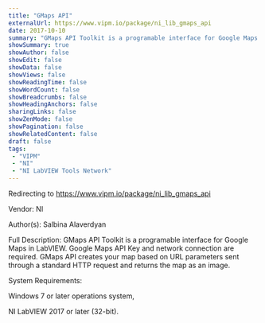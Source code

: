 ```yaml
---
title: "GMaps API"
externalUrl: https://www.vipm.io/package/ni_lib_gmaps_api
date: 2017-10-10
summary: "GMaps API Toolkit is a programable interface for Google Maps in LabVIEW."
showSummary: true
showAuthor: false
showEdit: false
showData: false
showViews: false
showReadingTime: false
showWordCount: false
showBreadcrumbs: false
showHeadingAnchors: false
sharingLinks: false
showZenMode: false
showPagination: false
showRelatedContent: false
draft: false
tags:
 - "VIPM"
 - "NI"
 - "NI LabVIEW Tools Network"
---
```


Redirecting to https://www.vipm.io/package/ni_lib_gmaps_api

Vendor: NI

Author(s): Salbina Alaverdyan
 
Full Description:
GMaps API Toolkit is a programable interface for Google Maps in LabVIEW. Google Maps API Key and network connection are required. GMaps API creates your map based on URL parameters sent through a standard HTTP request and returns the map as an image. 

System Requirements:

Windows 7 or later operations system,

NI LabVIEW 2017 or later (32-bit).
